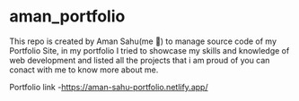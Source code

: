 # aman_portfolio

This repo is created by Aman Sahu(me 🙂) to manage source code of my Portfolio Site,
in my portfolio I tried to showcase my skills and knowledge of web development
and listed all the projects that i am proud of
you can conact with me to know more about me.

Portfolio link -https://aman-sahu-portfolio.netlify.app/
